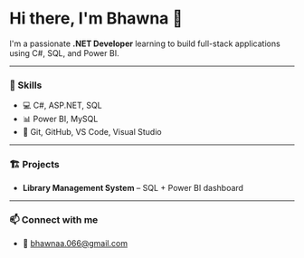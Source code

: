 # Hi there, I'm Bhawna 👋  

I'm a passionate **.NET Developer** learning to build full-stack applications using C#, SQL, and Power BI.

---

### 🚀 Skills
- 💻 C#, ASP.NET, SQL  
- 📊 Power BI, MySQL  
- 🧰 Git, GitHub, VS Code, Visual Studio  

---

### 🏗️ Projects
- **Library Management System** – SQL + Power BI dashboard  

---

### 📫 Connect with me
- 📧 bhawnaa.066@gmail.com

